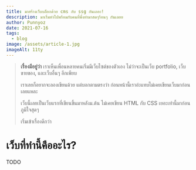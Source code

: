 ```yaml
---
title: มาสร้างเว็บบล็อกด้วย cms กับ ssg กันเถอะ!
description: มาเริ่มทำไปพร้อมกับคนที่พึ่งทำมาสดๆร้อนๆ กันเลยย
author: Punnyoz
date: 2021-07-16
tags:
  - blog
image: /assets/article-1.jpg
imageAlt: 11ty
---
```

> **เรื่องมีอยู่ว่า** เราเห็นเพื่อนหลายคนเริ่มมีเว็บไซต์ของตัวเอง ไม่ว่าจะเป็นเว็บ portfolio, เว็บขายของ, และเว็บอื่นๆ อีกเพียบ
>
> เราเลยก็อยากจะลองเขียนด้วย แต่บอกตามตรงว่า ก่อนหน้านี้เราอ่ะแทบไม่เคยเขียนเว็บมาก่อนเลยแหละ
>
> เว็บนี้เลยเป็นเว็บแรกที่เขียนขึ้นมาหลังม.ต้น ไม่เคยเขียน HTML กับ CSS เยอะเท่านี้มาก่อน ภูมิใจสุดๆ
>
> เริ่มเข้าเรื่องดีกว่า

# เว็บที่ทำนี้คืออะไร?

TODO